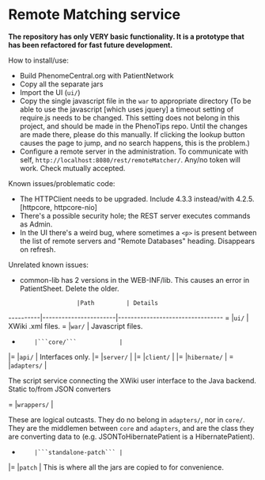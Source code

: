 Remote Matching service
=======================

**The repository has only VERY basic functionality. It is a prototype that has been refactored for fast future development.**

How to install/use:
 - Build PhenomeCentral.org with PatientNetwork
 - Copy all the separate jars
 - Import the UI (```ui/```)
 - Copy the single javascript file in the ```war``` to appropriate directory
 (To be able to use the javascript [which uses jquery] a timeout setting of require.js needs to be changed.
 This setting does not belong in this project, and should be made in the PhenoTips repo. Until the changes are made
 there, please do this manually. If clicking the lookup button causes the page to jump, and no search happens, this
 is the problem.)
 - Configure a remote server in the administration. To communicate with self, ```http://localhost:8080/rest/remoteMatcher/```.
 Any/no token will work. Check mutually accepted.

Known issues/problematic code:
 - The HTTPClient needs to be upgraded. Include 4.3.3 instead/with 4.2.5. [httpcore, httpcore-nio]
 - There's a possible security hole; the REST server executes commands as Admin.
 - In the UI there's a weird bug, where sometimes a ```<p>``` is present between the list of remote servers and "Remote
 Databases" heading. Disappears on refresh.

Unrelated known issues:
 - common-lib has 2 versions in the WEB-INF/lib. This causes an error in PatientSheet. Delete the older.

                       |Path         | Details
----------|-----------------------|---------------------------------
=         |```ui/```              | XWiki .xml files.
=         |```war/```             | Javascript files.
+         |```core/```            |
 |=       |```api/```             | Interfaces only.
 |=       |```server/```          |
 |=       |```client/```          |
 |=       |```hibernate/```       |
=         |```adapters/```        | <p>The script service connecting the XWiki user interface to the Java backend. Static to/from JSON converters</p>
=         |```wrappers/```        | <p>These are logical outcasts. They do no belong in ```adapters/```, nor in ```core/```. They are the middlemen between ```core``` and ```adapters```, and are the class they are converting data to (e.g. JSONToHibernatePatient is a HibernatePatient).</p>
+         |```standalone-patch``` |
 |=       |```patch```            | This is where all the jars are copied to for convenience.
